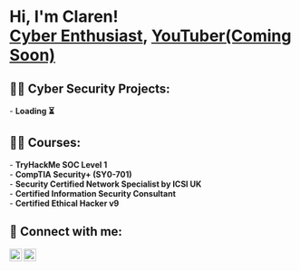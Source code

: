 <h1>Hi, I'm Claren! <br/><a href="https://github.com/C7AR3N"></a> <a href="https://linkedin.com/in/claren-jaivon-d-costa-1573a4110">Cyber Enthusiast</a>, <a href="https://www.youtube.com/">YouTuber(Coming Soon)</a></h1>

<h2>👨‍💻 Cyber Security Projects:</h2>
- <b>Loading ⏳</b>
  

<h2>👨‍💻 Courses:</h2>
- <b>TryHackMe SOC Level 1</b>
<br>- <b>CompTIA Security+ (SY0-701)</b>
<br>- <b>Security Certified Network Specialist by ICSI UK</b>
<br>- <b>Certified Information Security Consultant</b>
<br>- <b>Certified Ethical Hacker v9</b>

<h2> 🤳 Connect with me:</h2>

[<img align="left" alt="JoshMadakor | YouTube" width="22px" src="https://cdn.jsdelivr.net/npm/simple-icons@v3/icons/youtube.svg" />][youtube]
[<img align="left" alt="JoshMadakor | LinkedIn" width="22px" src="https://cdn.jsdelivr.net/npm/simple-icons@v3/icons/linkedin.svg" />][linkedin]


[youtube]: https://www.youtube.com/
[linkedin]: https://linkedin.com/in/claren-jaivon-d-costa-1573a4110
